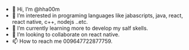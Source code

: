 - 👋 Hi, I’m @hha00m
- 👀 I’m interested in programing languages like jabascripts, java, react, react native, c++, nodejs ..etc.
- 🌱 I’m currently learning more to develop my salf skells.
- 💞️ I’m looking to collaborate on react native.
- 📫 How to reach me 009647722877759.

<!---
hha00m/hha00m is a ✨ special ✨ repository because its `README.md` (this file) appears on your GitHub profile.
You can click the Preview link to take a look at your changes.
--->
